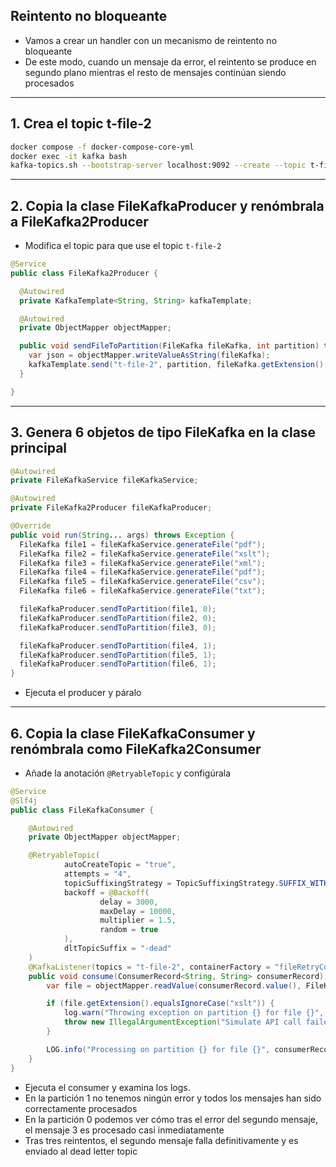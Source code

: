 ## Reintento no bloqueante
- Vamos a crear un handler con un mecanismo de reintento no bloqueante
- De este modo, cuando un mensaje da error, el reintento se produce en segundo plano mientras el resto de mensajes continúan siendo procesados

---

## 1. Crea el topic t-file-2

```bash
docker compose -f docker-compose-core-yml
docker exec -it kafka bash
kafka-topics.sh --bootstrap-server localhost:9092 --create --topic t-file-2 --partitions 2
```

---

## 2. Copia la clase FileKafkaProducer y renómbrala a FileKafka2Producer
- Modifica el topic para que use el topic `t-file-2`

```java
@Service
public class FileKafka2Producer {

  @Autowired
  private KafkaTemplate<String, String> kafkaTemplate;

  @Autowired
  private ObjectMapper objectMapper;

  public void sendFileToPartition(FileKafka fileKafka, int partition) throws JsonProcessingException {
    var json = objectMapper.writeValueAsString(fileKafka);
    kafkaTemplate.send("t-file-2", partition, fileKafka.getExtension(), json);
  }

}
```
---

## 3. Genera 6 objetos de tipo FileKafka en la clase principal

```java
@Autowired
private FileKafkaService fileKafkaService;

@Autowired
private FileKafka2Producer fileKafkaProducer;

@Override
public void run(String... args) throws Exception {
  FileKafka file1 = fileKafkaService.generateFile("pdf");
  FileKafka file2 = fileKafkaService.generateFile("xslt");
  FileKafka file3 = fileKafkaService.generateFile("xml");
  FileKafka file4 = fileKafkaService.generateFile("pdf");
  FileKafka file5 = fileKafkaService.generateFile("csv");
  FileKafka file6 = fileKafkaService.generateFile("txt");

  fileKafkaProducer.sendToPartition(file1, 0);
  fileKafkaProducer.sendToPartition(file2, 0);
  fileKafkaProducer.sendToPartition(file3, 0);

  fileKafkaProducer.sendToPartition(file4, 1);
  fileKafkaProducer.sendToPartition(file5, 1);
  fileKafkaProducer.sendToPartition(file6, 1);
}

```

- Ejecuta el producer y páralo

---

## 6. Copia la clase FileKafkaConsumer y renómbrala como FileKafka2Consumer
- Añade la anotación `@RetryableTopic` y configúrala

```java
@Service
@Slf4j
public class FileKafkaConsumer {

    @Autowired
    private ObjectMapper objectMapper;

    @RetryableTopic(
            autoCreateTopic = "true",
            attempts = "4",
            topicSuffixingStrategy = TopicSuffixingStrategy.SUFFIX_WITH_IDEX_VALUE,
            backoff = @Backoff(
                    delay = 3000,
                    maxDelay = 10000,
                    multiplier = 1.5,
                    random = true
            ),
            dltTopicSuffix = "-dead"
    )
    @KafkaListener(topics = "t-file-2", containerFactory = "fileRetryContainerFactory", concurrency = "2")
    public void consume(ConsumerRecord<String, String> consumerRecord) throws JsonMappingException, JsonProcessingException {
        var file = objectMapper.readValue(consumerRecord.value(), FileKafka.class);

        if (file.getExtension().equalsIgnoreCase("xslt")) {
            log.warn("Throwing exception on partition {} for file {}", consumerRecord.partition(), file);
            throw new IllegalArgumentException("Simulate API call failed");
        }

        LOG.info("Processing on partition {} for file {}", consumerRecord.partition(), file);
    }
}
```

- Ejecuta el consumer y examina los logs.
- En la partición 1 no tenemos ningún error y todos los mensajes han sido correctamente procesados
- En la partición 0 podemos ver cómo tras el error del segundo mensaje, el mensaje 3 es procesado casi inmediatamente
- Tras tres reintentos, el segundo mensaje falla definitivamente y es enviado al dead letter topic